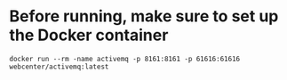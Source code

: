 # Before running, make sure to set up the Docker container
`docker run --rm -name activemq -p 8161:8161 -p 61616:61616 webcenter/activemq:latest`
